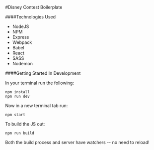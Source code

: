 #Disney Contest Boilerplate

####Technologies Used

  * NodeJS
  * NPM
  * Express
  * Webpack
  * Babel
  * React
  * SASS
  * Nodemon

####Getting Started In Development

In your terminal run the following:

```shell
npm install
npm run dev
```

Now in a new terminal tab run:

```shell
npm start
```

To build the JS out:

```shell
npm run build
```

Both the build process and server have watchers -- no need to reload!
